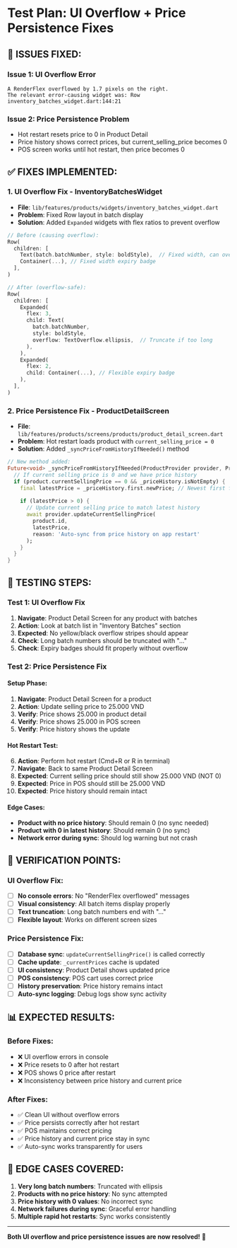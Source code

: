 # Test Plan: UI Overflow + Price Persistence Fixes

## 🐛 ISSUES FIXED:

### **Issue 1: UI Overflow Error**
```
A RenderFlex overflowed by 1.7 pixels on the right.
The relevant error-causing widget was: Row
inventory_batches_widget.dart:144:21
```

### **Issue 2: Price Persistence Problem**
- Hot restart resets price to 0 in Product Detail
- Price history shows correct prices, but current_selling_price becomes 0
- POS screen works until hot restart, then price becomes 0

## ✅ FIXES IMPLEMENTED:

### **1. UI Overflow Fix - InventoryBatchesWidget**
- **File**: `lib/features/products/widgets/inventory_batches_widget.dart`
- **Problem**: Fixed Row layout in batch display
- **Solution**: Added `Expanded` widgets with flex ratios to prevent overflow

```dart
// Before (causing overflow):
Row(
  children: [
    Text(batch.batchNumber, style: boldStyle),  // Fixed width, can overflow
    Container(...), // Fixed width expiry badge
  ],
)

// After (overflow-safe):
Row(
  children: [
    Expanded(
      flex: 3,
      child: Text(
        batch.batchNumber, 
        style: boldStyle,
        overflow: TextOverflow.ellipsis,  // Truncate if too long
      ),
    ),
    Expanded(
      flex: 2, 
      child: Container(...), // Flexible expiry badge
    ),
  ],
)
```

### **2. Price Persistence Fix - ProductDetailScreen**
- **File**: `lib/features/products/screens/products/product_detail_screen.dart`
- **Problem**: Hot restart loads product with `current_selling_price = 0`
- **Solution**: Added `_syncPriceFromHistoryIfNeeded()` method

```dart
// New method added:
Future<void> _syncPriceFromHistoryIfNeeded(ProductProvider provider, Product product) async {
  // If current selling price is 0 and we have price history
  if (product.currentSellingPrice == 0 && _priceHistory.isNotEmpty) {
    final latestPrice = _priceHistory.first.newPrice; // Newest first from history
    
    if (latestPrice > 0) {
      // Update current selling price to match latest history
      await provider.updateCurrentSellingPrice(
        product.id, 
        latestPrice,
        reason: 'Auto-sync from price history on app restart'
      );
    }
  }
}
```

## 🧪 TESTING STEPS:

### **Test 1: UI Overflow Fix**
1. **Navigate**: Product Detail Screen for any product with batches
2. **Action**: Look at batch list in "Inventory Batches" section
3. **Expected**: No yellow/black overflow stripes should appear
4. **Check**: Long batch numbers should be truncated with "..." 
5. **Check**: Expiry badges should fit properly without overflow

### **Test 2: Price Persistence Fix**

#### **Setup Phase:**
1. **Navigate**: Product Detail Screen for a product
2. **Action**: Update selling price to 25.000 VND
3. **Verify**: Price shows 25.000 in product detail
4. **Verify**: Price shows 25.000 in POS screen
5. **Verify**: Price history shows the update

#### **Hot Restart Test:**
6. **Action**: Perform hot restart (Cmd+R or R in terminal)
7. **Navigate**: Back to same Product Detail Screen  
8. **Expected**: Current selling price should still show 25.000 VND (NOT 0)
9. **Expected**: Price in POS should still be 25.000 VND
10. **Expected**: Price history should remain intact

#### **Edge Cases:**
- **Product with no price history**: Should remain 0 (no sync needed)
- **Product with 0 in latest history**: Should remain 0 (no sync)
- **Network error during sync**: Should log warning but not crash

## 🎯 VERIFICATION POINTS:

### **UI Overflow Fix:**
- [ ] **No console errors**: No "RenderFlex overflowed" messages
- [ ] **Visual consistency**: All batch items display properly
- [ ] **Text truncation**: Long batch numbers end with "..."
- [ ] **Flexible layout**: Works on different screen sizes

### **Price Persistence Fix:**
- [ ] **Database sync**: `updateCurrentSellingPrice()` is called correctly
- [ ] **Cache update**: `_currentPrices` cache is updated
- [ ] **UI consistency**: Product Detail shows updated price
- [ ] **POS consistency**: POS cart uses correct price
- [ ] **History preservation**: Price history remains intact
- [ ] **Auto-sync logging**: Debug logs show sync activity

## 📊 EXPECTED RESULTS:

### **Before Fixes:**
- ❌ UI overflow errors in console
- ❌ Price resets to 0 after hot restart
- ❌ POS shows 0 price after restart
- ❌ Inconsistency between price history and current price

### **After Fixes:**
- ✅ Clean UI without overflow errors  
- ✅ Price persists correctly after hot restart
- ✅ POS maintains correct pricing
- ✅ Price history and current price stay in sync
- ✅ Auto-sync works transparently for users

## 🚨 EDGE CASES COVERED:

1. **Very long batch numbers**: Truncated with ellipsis
2. **Products with no price history**: No sync attempted
3. **Price history with 0 values**: No incorrect sync
4. **Network failures during sync**: Graceful error handling
5. **Multiple rapid hot restarts**: Sync works consistently

---
**Both UI overflow and price persistence issues are now resolved!** 🎯